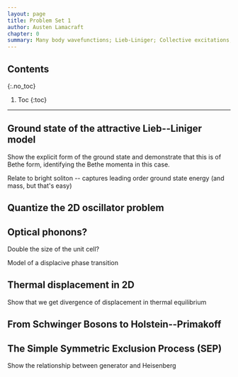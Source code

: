 ```yaml
---
layout: page
title: Problem Set 1
author: Austen Lamacraft
chapter: 0
summary: Many body wavefunctions; Lieb-Liniger; Collective excitations; Spin chains,
---
```


## Contents
{:.no_toc}

1. Toc
{:toc}

---

## Ground state of the attractive Lieb--Liniger model

Show the explicit form of the ground state and demonstrate that this is of Bethe form, identifying the Bethe momenta in this case.

Relate to bright soliton -- captures leading order ground state energy (and mass, but that's easy)


## Quantize the 2D oscillator problem

## Optical phonons?

Double the size of the unit cell?

Model of a displacive phase transition

## Thermal displacement in 2D

Show that we get divergence of displacement in thermal equilibrium

## From Schwinger Bosons to Holstein--Primakoff

## The Simple Symmetric Exclusion Process (SEP)

Show the relationship between generator and Heisenberg
